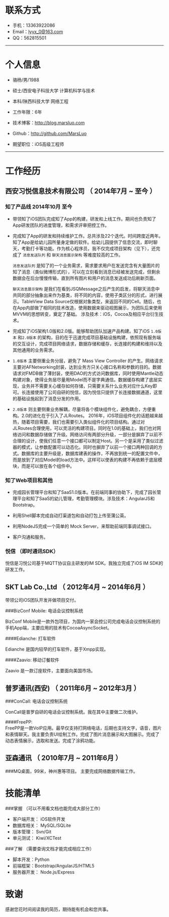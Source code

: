 # 联系方式
- 手机：13363922086
- Email：lyyx_0@163.com
- QQ：562815501

---

# 个人信息

 - 骆杨/男/1988  
 - 硕士/西安电子科技大学 计算机科学与技术  
 - 本科/陕西科技大学 网络工程  
 - 工作年限：6年  
 - 技术博客：http://blog.marsluo.com
 - Github：http://github.com/MarsLuo
 
 - 期望职位：iOS高级工程师

---

# 工作经历

## 西安习悦信息技术有限公司 （ 2014年7月 ~ 至今 ）

### 知了产品线 2014年10月 至今 
 - 带领知了iOS团队完成知了App的构建，研发和上线工作。期间也负责知了App研发团队的进度管理，和需求评审把控工作。

 - 完成知了App的研发和持续维护工作。总共涉及22个迭代。时间跨度近两年。知了App是给幼儿园所量身定做的软件。给幼儿园提供了信息交流，即时聊天，考勤打卡等功能。作为核心程序员，我不仅完成项目架构（见下），还完成了 `消息发送队列` 和 `聊天消息展示架构` 等难度较高的工作。 
   
   `消息发送队列` 是知了的一个业务需求，需求要求用户在发送完含有大量图片的知了消息（类似微博形式的），可以在立刻看到消息已经被发送完成，但剩余数据会在后台慢慢传输，直到所有图片和用户的消息发送成功后刷新页面。  

 	`聊天消息展示架构` 是我们在看到JSQMessage之后产生的启发，将聊天消息中共同的部分抽象出来作为基类，将不同的内容，使用子类区分的形式，进行展示。TableView Data Source仅根据对象类型，来返回不同的Cell。随后，也在App内部做了相同的技术改造，使用数据来驱动视图展示，为团队后来使用MVVM的思想转变，奠定了基础。
  涉及技术：iOS，Cocoa及相应平台衍生技术。
 
 - 完成知了iOS架构1.0版和2.0版。能够帮助团队加速产品构建。知了iOS `1.0版本` 和`2.0版本` 的架构，目的在于迅速完成项目基础设施构建，依照现有服务端的交互设计，完成项目网络请求，数据存储和缓存，长连接的构建和维持以及其他通用的业务需求。
 - `1.0版本` 主要侧重业务分层，避免了 Mass View Controller 的产生。网络请求主要对AFNetworking封装，达到业务方只关心接口名称和参数的目的。数据请求对FMDB做了薄封装，使用DAO的方式访问数据库，同时使用Mantle动态构建对象，使得业务层尽量用Model而不是字典通信。数据缓存构建了底层实现，业务并不需要关心缓存如何存储，只需要关系什么业务对应什么Key即可。长连接使用了公司自研的悦信，因为悦信只提供了长连接数据通道，这里的基础设施起到了消息分发的作用。

 - `2.0版本` 则主要侧重业务解耦，尽量将各个模块组件化，避免耦合，方便重构。2.0的进化在于引入了JLRoutes。 2016年，iOS项目组件化的话题越来越热，随着项目需要，我们也需要引入类似组件化的项目结构。通过对JLRoutes合理使用，可以灵活的构建项目。同时在1.0的基础上，我们也对网络访问和数据存储做了升级。网络访问有两部分升级，一部分是摒弃了以前不合理的设计，使我们任意一个接口都可以制定Host。另一个是采用了类似过滤器的模式，让参数配置可以动态化。同时也摒弃了以前一个接口两种回调的方式。数据库的主要升级是，数据库建表的操作，不再放到统一的配置文件中，而是放到了对应Model的load方法中。这样可以使表的构建不再依赖于底层模块，而是可以放在各个组件中。


### 知了Web项目和其他
 - 完成园长管理平台和知了SaaS1.0版本。在前端同事的协助下，完成了园长管理平台和知了SaaS的幼儿管理，考勤管理模块。涉及技术：AngularJS和Bootstrap。  

 - 利用Shell脚本完成自动打渠道包和自动打包上传至蒲公英。

 - 利用NodeJS完成一个简单的 Mock Server，来帮助前端同事调试接口。
 
 - 客户沟通和服务。


### 悦信 （即时通讯SDK）

悦信是习悦公司基于MQTT协议自主研发的IM SDK。我独立完成了iOS IM SDK的研发工作。

 
## SKT Lab Co.,Ltd  （ 2012年4月 ~ 2014年6月 ）

带领公司iOS团队开发并做项目交付。

###BizConf Mobile:  电话会议控制系统 BizConf Mobile是一款外包项目，为国内一家会控公司完成电话会议控制系统的手机App端，主要应用的技术有CocoaAsyncSocket。####Edianche:  打车软件 Edianche 是国内较早的打车软件，基于Xmpp实现。
####Zaavio:  移动订餐软件  

Zaavio 是一款订座软件，主要面向美国市场。

## 普罗通讯(西安)  （ 2011年6月 ~ 2012年3月 ）

###ConCall:  电话会议控制系统  ConCall是普罗自研的电话会议控制系统。我在其中主要做二次维护。####FreePP:  
FreePP是一款VoIP应用。最早仅支持打网络电话，后期也支持文字，语音，图片和表情聊天。我主要负责UI绘制工作。完成了图片消息展示和大图展示。完成了动态表情展示，选取和发送。完成了涂鸦功能。## 亚森通讯  （ 2010年7月 ~ 2011年6月 ）

###MQ桌面，99米，神州惠等项目。
主要完成网络数据传输工作。
# 技能清单

###掌握 （可以不用看文档也能完成大部分工作）
- 客户端开发： iOS软件开发
- 数据库相关： MySQL/SQLite
- 版本管理：   Svn/Git
- 单元测试：   Kiwi/XCTest

###了解 （需要查询文档才能完成相应工作）

- 脚本开发：Python
- 前端框架：Bootstrap/AngularJS/HTML5
- 服务器开发： Node.js/Express


# 致谢
感谢您花时间阅读我的简历，期待能有机会和您共事。